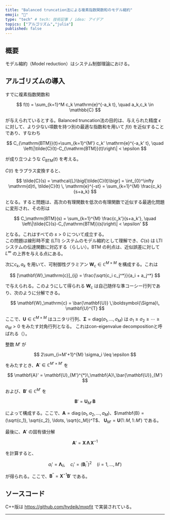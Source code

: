 ```yaml
---
title: "Balanced truncation法による複素指数関数和のモデル縮約"
emoji: "🍡"
type: "tech" # tech: 技術記事 / idea: アイデア
topics: ["アルゴリズム","julia"]
published: false
---
```


## 概要

モデル縮約（Model reduction）はシステム制御理論における。


## アルゴリズムの導入

すでに複素指数関数和

$$
f(t) = \sum_{k=1}^M c_k \mathrm{e}^{-a_k t}, \quad a_k,c_k \in \mathbb{C}
$$

が与えられているとする。Balanced truncation法の目的は、与えられた精度 $\epsilon$ に対して、より少ない項数を持つ別の最適な指数和を用いて $f(t)$ を近似することであり、すなわち

$$
C_{\mathrm{BTM}}(t)=\sum_{k=1}^{M'} c_k' \mathrm{e}^{-a_k' t}, 
\quad
\left\|\tilde{C}(t)-C_{\mathrm{BTM}}(t)\right\| < \epsilon 
$$

が成り立つような $C_{\mathrm{BTM}}(t)$ を考える。

$C(t)$ をラプラス変換すると、

$$
\tilde{C}(s) 
= \mathcal{L}\bigl[\tilde{C}(t)\bigr] 
= \int_{0}^\infty \mathrm{d}t\, \tilde{C}(t) \, \mathrm{e}^{-st} 
= \sum_{k=1}^{M} \frac{c_k}{s+a_k}
$$

となる。すると問題は、高次の有理関数を低次の有理関数で近似する最適化問題に変形され、その形は

$$
C_\mathrm{BTM}(s)
= \sum_{k=1}^{M} \frac{c_k'}{s+a_k'}, 
\quad
\left\|\tilde{C}(s)-C_{\mathrm{BTM}}(s)\right\| < \epsilon'
$$

となる。これはすべての $s > 0$ について成立する。  
この問題は線形時不変 (LTI) システムのモデル縮約として理解でき、$C(s)$ は LTI システムの伝達関数に対応する（らしい）。BTM の利点は、近似誤差に対して $L^\infty$ の上界を与える点にある。

次に$c_k,a_k$ を用いて、可制御性グラミアン $\mathbf{W}_\mathrm{c} \in \mathbb{C}^{M\times M}$ を構成する。これは

$$
[\mathbf{W}_\mathrm{c}]_{ij} = \frac{\sqrt{c_i c_j^*}}{a_i + a_j^*}
$$

で与えられる。このようにして得られる $\mathbf{W}_\mathrm{c}$ は自己随伴な準コーシー行列であり、次のように分解できる。

$$
\mathbf{W}_\mathrm{c} 
= \bar{\mathbf{U}} \,\boldsymbol{\Sigma}\, \mathbf{U}^{T}
$$

ここで、$\mathbf{U} \in \mathbb{C}^{M\times M}$ はユニタリ行列、$\boldsymbol{\Sigma} = \mathrm{diag}(\sigma_1,\dots,\sigma_M)$ は $\sigma_1 \ge \sigma_2 \ge \cdots \ge \sigma_M > 0$ をみたす対角行列となる。 これはcon-eigenvalue decompositionと呼ばれる（）。

整数 $M'$ が 

$$
2\sum_{i=M'+1}^{M} \sigma_i \leq \epsilon
$$

をみたすとき、$\mathbf{A}' \in \mathbb{C}^{M'\times M'}$ を

$$
\mathbf{A}' = \mathbf{U}_{M'}^{*}\,\mathbf{A}\,\bar{\mathbf{U}}_{M'}
$$

および、$\mathbf{B}' \in \mathbb{C}^{M'}$ を

$$
\mathbf{B}' = \mathbf{U}_{M'}\,\mathbf{B}
$$

によって構成する。ここで、$\mathbf{A} = \operatorname{diag}(a_1, a_2, \ldots, a_M)$、$\mathbf{B} = (\sqrt{c_1}, \sqrt{c_2}, \ldots, \sqrt{c_M})^T$、 $\mathbf{U}_{M'} = \mathbf{U}(1\!:\!M,\,1\!:\!M')$ である。

最後に、$\mathbf{A}'$ の固有値分解

$$
\mathbf{A}' = \mathbf{X} \,\boldsymbol{\Lambda}\,\mathbf{X}^{-1}
$$

を計算すると、

$$
a_{i}'=\boldsymbol{\Lambda}_{ii}, 
\quad
c_i'=(\mathbf{B}_i^{''})^{2} 
\quad
(i=1, \ldots, M')
$$

が得られる。ここで、$\mathbf{B}^{''} = \mathbf{X}^{-1}\mathbf{B}'$ である。


## ソースコード

C++版は
https://github.com/hydeik/mxpfit
で実装されている。

---




